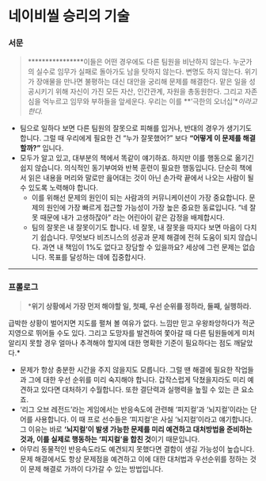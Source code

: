 # 네이비씰 승리의 기술

### 서문

> ****************이들은 어떤 경우에도 다른 팀원을 비난하지 않는다. 누군가의 실수로 임무가 실패로 돌아가도 남을 탓하지 않는다. 변명도 하지 않는다. 위기가 장애물을 만나면 불평하는 대신 대안을 궁리해 문제를 해결한다. 맡은 일을 성공시키기 위해 자신이 가진 모든 자산, 인간관계, 자원을 총동원한다. 그리고 자존심을 억누르고 임무와 부하들을 앞세운다. 우리는 이를 **’극한의 오너십’**이라고 한다.*
> 
- 팀으로 일하다 보면 다른 팀원의 잘못으로 피해를 입거나, 반대의 경우가 생기기도 합니다. 그럴 때 우리에게 필요한 건 “누가 잘못했어?” 보다 **“어떻게 이 문제를 해결할까?”** 입니다.
- 모두가 알고 있고, 대부분의 책에서 똑같이 얘기하죠. 하지만 이를 행동으로 옮기긴 쉽지 않습니다. 의식적인 동기부여와 반복 훈련이 필요한 행동입니다. 단순히 책에서 읽은 내용을 머리와 말로만 읊어대는 것이 아닌 손가락 끝에서 나오는 사람이 될 수 있도록 노력해야 합니다.
    - 이를 위해선 문제의 원인이 되는 사람과의 커뮤니케이션이 가장 중요합니다. 문제의 원인에 가장 빠르게 접근할 가능성이 가장 높은 중요한 동료입니다. “네 잘못 때문에 내가 고생하잖아” 라는 어린아이 같은 감정을 배제합시다.
    - 팀의 잘못은 내 잘못이기도 합니다. 네 잘못, 내 잘못을 따지다 보면 마음이 다치기 쉽습니다. 무엇보다 비즈니스의 성공과 문제 해결에 전혀 도움이 되지 않습니다. 과연 내 책임이 1%도 없다고 장담할 수 있을까요? 세상에 그런 문제는 없습니다. 목표를 달성하는 데에 집중합시다.

---

### 프롤로그

> ***위기 상황에서 가장 먼저 해야할 일, 첫째, 우선 순위를 정하라, 둘째, 실행하라.**

급박한 상황이 벌어지면 지도를 펼쳐 볼 여유가 없다. 느낌만 믿고 우왕좌앙하다가 적군 지영으로 뛰어들 수도 있다. 그리고 도망자를 발견하여 쫓아갈 때 다른 팀원들에게 미처 알리지 못할 경우 얼마나 추격해야 할지에 대한 명확한 기준이 필요하다는 점도 깨달았다.*
> 
- 문제가 항상 충분한 시간을 주지 않을지도 모릅니다. 그럴 땐 해결에 필요한 작업들과 그에 대한 우선 순위를 미리 숙지해야 합니다. 갑작스럽게 닥쳤을지라도 미리 예견하고 있다면 대처하기 수월합니다. 또한 결단력과 실행력을 높힐 수 있는 큰 요소죠.
- ‘리그 오브 레전드’라는 게임에서는  반응속도에 관련해 ‘피지컬’과 ‘뇌지컬’이라는 단어를 사용합니다. 이 때 프로 선수들은 ‘피지컬’은 사실 ‘뇌지컬’이라고 얘기합니다. 그 이유는 바로 **‘뇌지컬’이 발생 가능한 문제를 미리 예견하고 대처방법을 준비하는 것과, 이를 실제로 행동하는 ‘피지컬’을 합친 것**이기 때문입니다.
- 아무리 동물적인 반응속도라도 예견되지 못했다면 결함이 생길 가능성이 높습니다. 문제 해결에서도 항상 문제점을 예견하고 이에 대한 대처법과 우선순위를 정하는 것이 문제 해결로 가까이 다가갈 수 있는 방법입니다.